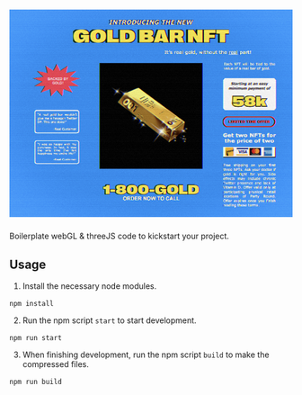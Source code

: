 # ![Starter Preview](https://github.com/tjcages/gold-bar-nft/blob/main/src/img/common/preview.png)

Boilerplate webGL & threeJS code to kickstart your project.

## Usage

1. Install the necessary node modules.

```
npm install
```

2. Run the npm script `start` to start development.

```
npm run start
```

3. When finishing development, run the npm script `build` to make the compressed files.

```
npm run build
```
